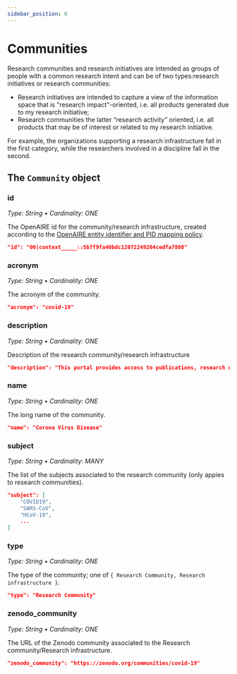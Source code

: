 ```yaml
---
sidebar_position: 6
---
```


# Communities

Research communities and research initiatives are intended as groups of people with a common research intent and can be of two types: ​research initiatives or ​research communities​:

* Research initiatives are intended to capture a view of the information space that is "research impact"-oriented, i.e. all products generated due to my research initiative;
* Research communities the latter “research activity” oriented, i.e. all products that may be of interest or related to my research initiative.

For example, the organizations supporting a research infrastructure fall in the first category, while the researchers involved in a discipline fall in the second.

## The `Community` object 

### id
_Type: String &bull; Cardinality: ONE_

The OpenAIRE id for the community/research infrastructure, created according to the [OpenAIRE entity identifier and PID mapping policy](../pids-and-identifiers).

```json
"id": "00|context_____::5b7f9fa40bdc12072249204cedfa7808"
```

### acronym
_Type: String &bull; Cardinality: ONE_

The acronym of the community.

```json
"acronym": "covid-19"
```

### description
_Type: String &bull; Cardinality: ONE_

Description of the research community/research infrastructure

```json
"description": "This portal provides access to publications, research data, projects and software that may be relevant to the Corona Virus Disease (COVID-19). The OpenAIRE COVID-19 Gateway aggregates COVID-19 related records, links them and provides a single access point for discovery and navigation. We tag content from the OpenAIRE Graph (10,000+ data sources) and additional sources. All COVID-19 related research results are linked to people, organizations and projects, providing a contextualized navigation."
```

### name
_Type: String &bull; Cardinality: ONE_

The long name of the community.

```json
"name": "Corona Virus Disease"
```

### subject
_Type: String &bull; Cardinality: MANY_

The list of the subjects associated to the research community (only appies to research communities).

```json
"subject": [
    "COVID19",
    "SARS-CoV",
    "HCoV-19",
    ...
]
```

### type
_Type: String &bull; Cardinality: ONE_

The type of the community; one of `{ Research Community, Research infrastructure }`.

```json
"type": "Research Community"
```

### zenodo_community
_Type: String &bull; Cardinality: ONE_

The URL of the Zenodo community associated to the Research community/Research infrastructure.

```json
"zenodo_community": "https://zenodo.org/communities/covid-19"
```
